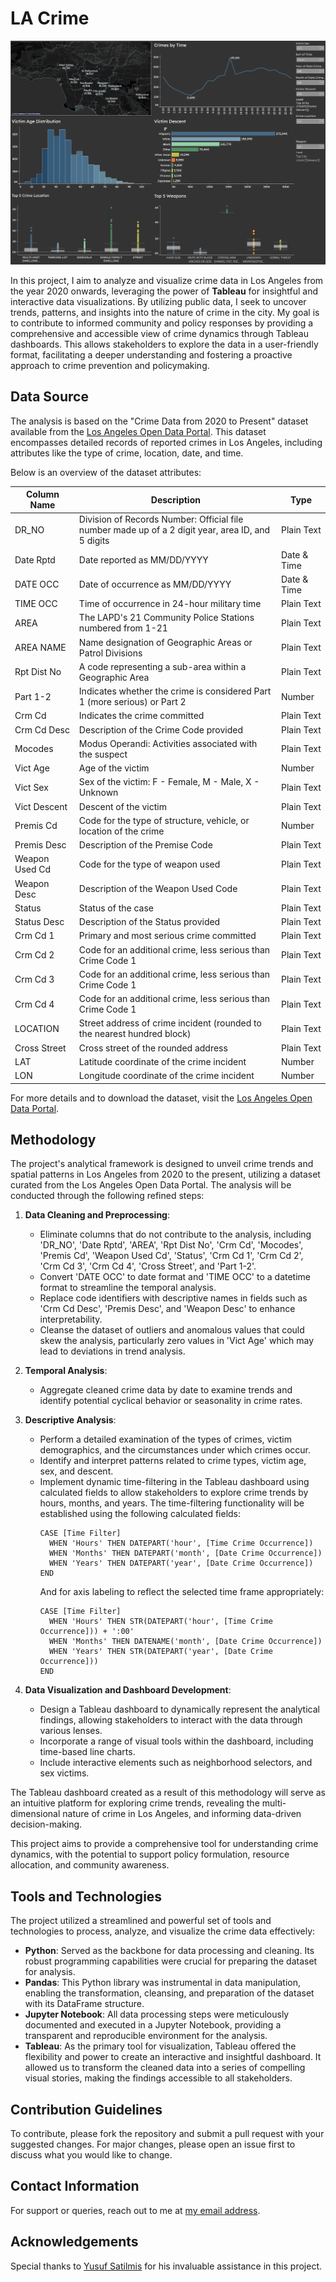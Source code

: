 # LA Crime

![Dashboard](assets/dashboard.png)

In this project, I aim to analyze and visualize crime data in Los Angeles from the year 2020 onwards, leveraging the power of **Tableau** for insightful and interactive data visualizations. By utilizing public data, I seek to uncover trends, patterns, and insights into the nature of crime in the city. My goal is to contribute to informed community and policy responses by providing a comprehensive and accessible view of crime dynamics through Tableau dashboards. This allows stakeholders to explore the data in a user-friendly format, facilitating a deeper understanding and fostering a proactive approach to crime prevention and policymaking.

## Data Source

The analysis is based on the "Crime Data from 2020 to Present" dataset available from the [Los Angeles Open Data Portal](https://data.lacity.org/). This dataset encompasses detailed records of reported crimes in Los Angeles, including attributes like the type of crime, location, date, and time.

Below is an overview of the dataset attributes:

| Column Name   | Description | Type |
|---------------|-------------|------|
| DR_NO         | Division of Records Number: Official file number made up of a 2 digit year, area ID, and 5 digits | Plain Text |
| Date Rptd     | Date reported as MM/DD/YYYY | Date & Time |
| DATE OCC      | Date of occurrence as MM/DD/YYYY | Date & Time |
| TIME OCC      | Time of occurrence in 24-hour military time | Plain Text |
| AREA          | The LAPD's 21 Community Police Stations numbered from 1-21 | Plain Text |
| AREA NAME     | Name designation of Geographic Areas or Patrol Divisions | Plain Text |
| Rpt Dist No   | A code representing a sub-area within a Geographic Area | Plain Text |
| Part 1-2      | Indicates whether the crime is considered Part 1 (more serious) or Part 2 | Number |
| Crm Cd        | Indicates the crime committed | Plain Text |
| Crm Cd Desc   | Description of the Crime Code provided | Plain Text |
| Mocodes       | Modus Operandi: Activities associated with the suspect | Plain Text |
| Vict Age      | Age of the victim | Number |
| Vict Sex      | Sex of the victim: F - Female, M - Male, X - Unknown | Plain Text |
| Vict Descent  | Descent of the victim | Plain Text |
| Premis Cd     | Code for the type of structure, vehicle, or location of the crime | Number |
| Premis Desc   | Description of the Premise Code | Plain Text |
| Weapon Used Cd| Code for the type of weapon used | Plain Text |
| Weapon Desc   | Description of the Weapon Used Code | Plain Text |
| Status        | Status of the case | Plain Text |
| Status Desc   | Description of the Status provided | Plain Text |
| Crm Cd 1      | Primary and most serious crime committed | Plain Text |
| Crm Cd 2      | Code for an additional crime, less serious than Crime Code 1 | Plain Text |
| Crm Cd 3      | Code for an additional crime, less serious than Crime Code 1 | Plain Text |
| Crm Cd 4      | Code for an additional crime, less serious than Crime Code 1 | Plain Text |
| LOCATION      | Street address of crime incident (rounded to the nearest hundred block) | Plain Text |
| Cross Street  | Cross street of the rounded address | Plain Text |
| LAT           | Latitude coordinate of the crime incident | Number |
| LON           | Longitude coordinate of the crime incident | Number |

For more details and to download the dataset, visit the [Los Angeles Open Data Portal](https://data.lacity.org/A-Safe-City/Crime-Data-from-2020-to-Present/kpu4-3xbg).

## Methodology

The project's analytical framework is designed to unveil crime trends and spatial patterns in Los Angeles from 2020 to the present, utilizing a dataset curated from the Los Angeles Open Data Portal. The analysis will be conducted through the following refined steps:

1. **Data Cleaning and Preprocessing**:
   - Eliminate columns that do not contribute to the analysis, including 'DR_NO', 'Date Rptd', 'AREA', 'Rpt Dist No', 'Crm Cd', 'Mocodes', 'Premis Cd', 'Weapon Used Cd', 'Status', 'Crm Cd 1', 'Crm Cd 2', 'Crm Cd 3', 'Crm Cd 4', 'Cross Street', and 'Part 1-2'.
   - Convert 'DATE OCC' to date format and 'TIME OCC' to a datetime format to streamline the temporal analysis.
   - Replace code identifiers with descriptive names in fields such as 'Crm Cd Desc', 'Premis Desc', and 'Weapon Desc' to enhance interpretability.
   - Cleanse the dataset of outliers and anomalous values that could skew the analysis, particularly zero values in 'Vict Age' which may lead to deviations in trend analysis.

2. **Temporal Analysis**:
   - Aggregate cleaned crime data by date to examine trends and identify potential cyclical behavior or seasonality in crime rates.

3. **Descriptive Analysis**:
   - Perform a detailed examination of the types of crimes, victim demographics, and the circumstances under which crimes occur.
   - Identify and interpret patterns related to crime types, victim age, sex, and descent.
   - Implement dynamic time-filtering in the Tableau dashboard using calculated fields to allow stakeholders to explore crime trends by hours, months, and years. The time-filtering functionality will be established using the following calculated fields:
     ```tableau
     CASE [Time Filter]
       WHEN 'Hours' THEN DATEPART('hour', [Time Crime Occurrence])
       WHEN 'Months' THEN DATEPART('month', [Date Crime Occurrence])
       WHEN 'Years' THEN DATEPART('year', [Date Crime Occurrence])
     END
     ```
     And for axis labeling to reflect the selected time frame appropriately:
     ```tableau
     CASE [Time Filter]
       WHEN 'Hours' THEN STR(DATEPART('hour', [Time Crime Occurrence])) + ':00'
       WHEN 'Months' THEN DATENAME('month', [Date Crime Occurrence])
       WHEN 'Years' THEN STR(DATEPART('year', [Date Crime Occurrence]))
     END
     ```

4. **Data Visualization and Dashboard Development**:
   - Design a Tableau dashboard to dynamically represent the analytical findings, allowing stakeholders to interact with the data through various lenses.
   - Incorporate a range of visual tools within the dashboard, including time-based line charts.
   - Include interactive elements such as neighborhood selectors, and sex victims.

The Tableau dashboard created as a result of this methodology will serve as an intuitive platform for exploring crime trends, revealing the multi-dimensional nature of crime in Los Angeles, and informing data-driven decision-making.

This project aims to provide a comprehensive tool for understanding crime dynamics, with the potential to support policy formulation, resource allocation, and community awareness.

## Tools and Technologies

The project utilized a streamlined and powerful set of tools and technologies to process, analyze, and visualize the crime data effectively:

- **Python**: Served as the backbone for data processing and cleaning. Its robust programming capabilities were crucial for preparing the dataset for analysis.
- **Pandas**: This Python library was instrumental in data manipulation, enabling the transformation, cleansing, and preparation of the dataset with its DataFrame structure.
- **Jupyter Notebook**: All data processing steps were meticulously documented and executed in a Jupyter Notebook, providing a transparent and reproducible environment for the analysis.
- **Tableau**: As the primary tool for visualization, Tableau offered the flexibility and power to create an interactive and insightful dashboard. It allowed us to transform the cleaned data into a series of compelling visual stories, making the findings accessible to all stakeholders.

## Contribution Guidelines
To contribute, please fork the repository and submit a pull request with your suggested changes. For major changes, please open an issue first to discuss what you would like to change.

## Contact Information
For support or queries, reach out to me at [my email address](mailto:albertevieites@gmail.com).

## Acknowledgements
Special thanks to [Yusuf Satilmis](https://github.com/yusufsjustit) for his invaluable assistance in this project.